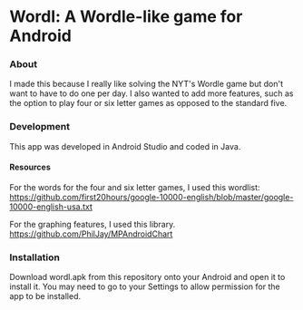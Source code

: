 # Wordl: A Wordle-like game for Android

### About
I made this because I really like solving the NYT's Wordle game but don't want to have to do one per day. I also wanted to add more features,
such as the option to play four or six letter games as opposed to the standard five.

### Development
This app was developed in Android Studio and coded in Java.

#### Resources
For the words for the four and six letter games, I used this wordlist:
https://github.com/first20hours/google-10000-english/blob/master/google-10000-english-usa.txt

For the graphing features, I used this library.
https://github.com/PhilJay/MPAndroidChart

### Installation
Download wordl.apk from this repository onto your Android and open it to install it. You may need to go to your Settings to allow permission
for the app to be installed.
